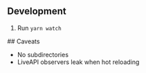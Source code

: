 ## Development

1. Run `yarn watch`

## Caveats

- No subdirectories
- LiveAPI observers leak when hot reloading
